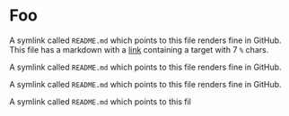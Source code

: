 # Foo

A symlink called `README.md` which points to this file renders fine in GitHub. This file has a markdown with a [link](%%%%%%) containing a target with 7 `%` chars.

A symlink called `README.md` which points to this file renders fine in GitHub.

A symlink called `README.md` which points to this file renders fine in GitHub.

A symlink called `README.md` which points to this fil
